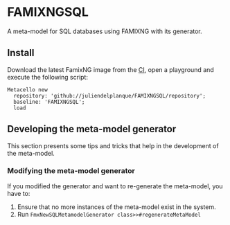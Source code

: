 # FAMIXNGSQL
A meta-model for SQL databases using FAMIXNG with its generator.

## Install
Download the latest FamixNG image from the [CI](https://ci.inria.fr/moose/view/Moose%206.1/job/FamixNG/), open a playground and execute the following script:

```
Metacello new
  repository: 'github://juliendelplanque/FAMIXNGSQL/repository';
  baseline: 'FAMIXNGSQL';
  load
```

## Developing the meta-model generator
This section presents some tips and tricks that help in the development of the
meta-model.

### Modifying the meta-model generator
If you modified the generator and want to re-generate the meta-model, you have
to:
1. Ensure that no more instances of the meta-model exist in the system.
2. Run `FmxNewSQLMetamodelGenerator class>>#regenerateMetaModel`
